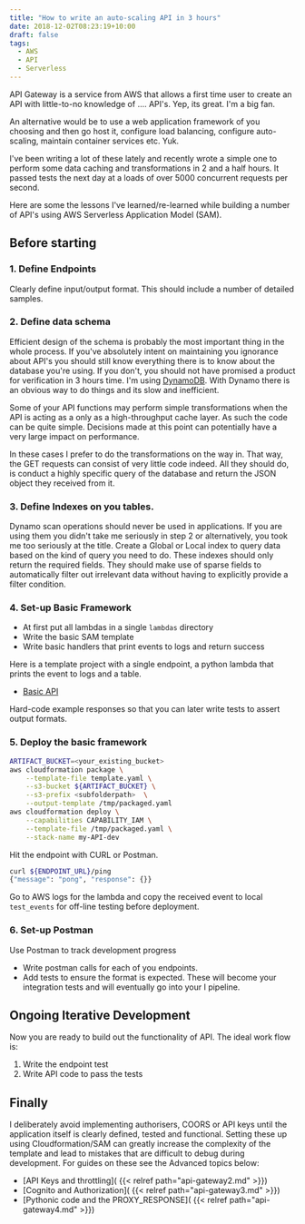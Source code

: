 ```yaml
---
title: "How to write an auto-scaling API in 3 hours"
date: 2018-12-02T08:23:19+10:00
draft: false
tags:
  - AWS
  - API
  - Serverless
---
```



API Gateway is a service from AWS that allows a first time user to create an API with little-to-no knowledge of .... API's.  Yep, its great.  I'm a big fan.

An alternative would be to use a web application framework of you choosing and then go host it, configure load balancing, configure auto-scaling, maintain container services etc.  Yuk.

I've been writing a lot of these lately and recently wrote a simple one to perform some data caching and transformations in 2 and a half hours.  It passed tests the next day at a loads of over 5000 concurrent requests per second.

Here are some the lessons I've learned/re-learned while building a number of API's using AWS Serverless Application Model (SAM).

## Before starting

### 1. Define Endpoints
Clearly define input/output format.  This should include a number of detailed samples.

### 2. Define data schema
Efficient design of the schema is probably the most important thing in the whole process.  If you've absolutely intent on maintaining you ignorance about API's you should still know everything there is to know about the database you're using.  If you don't, you should not have promised a product for verification in 3 hours time.  I'm using [DynamoDB](https://aws.amazon.com/dynamodb/developer-resources/). With Dynamo there is an obvious way to do things and its slow and inefficient.

Some of your API functions may perform simple transformations when the API is acting as a only as a high-throughput cache layer.  As such the code can be quite simple.  Decisions made at this point can potentially have a very large impact on performance.

In these cases I prefer to do the transformations on the way in.  That way, the GET requests can consist of very little code indeed.  All they should do, is conduct a highly specific query of the database and return the JSON object they received from it.

### 3. Define Indexes on you tables.
Dynamo scan operations should never be used in applications.  If you are using them you didn't take me seriously in step 2 or alternatively, you took me too seriously at the title.  Create a Global or Local index to query data based on the kind of query you need to do.  These indexes should only return the required fields.  They should make use of sparse fields to automatically filter out irrelevant data without having to explicitly provide a filter condition.

### 4. Set-up Basic Framework
- At first put all lambdas in a single `lambdas` directory
- Write the basic SAM template
- Write basic handlers that print events to logs and return success

Here is a template project with a single endpoint, a python lambda that prints the event to logs and a table.

- [Basic API](https://github.com/eL0ck/aws-APIG)

Hard-code example responses so that you can later write tests to assert output formats.

### 5. Deploy the basic framework

```bash
ARTIFACT_BUCKET=<your_existing_bucket>
aws cloudformation package \
    --template-file template.yaml \
    --s3-bucket ${ARTIFACT_BUCKET} \
    --s3-prefix <subfolderpath>  \
    --output-template /tmp/packaged.yaml
aws cloudformation deploy \
    --capabilities CAPABILITY_IAM \
    --template-file /tmp/packaged.yaml \
    --stack-name my-API-dev
```

Hit the endpoint with CURL or Postman.

```bash
curl ${ENDPOINT_URL}/ping
{"message": "pong", "response": {}}
```

Go to AWS logs for the lambda and copy the received event to local `test_events` for off-line testing before deployment.

### 6. Set-up Postman
Use Postman to track development progress

- Write postman calls for each of you endpoints.
- Add tests to ensure the format is expected. These will become your integration tests and will eventually go into your I pipeline.

## Ongoing Iterative Development
Now you are ready to build out the functionality of API.  The ideal work flow is:

1. Write the endpoint test
2. Write API code to pass the tests

## Finally

I deliberately avoid implementing authorisers, COORS or API keys until the application itself is clearly defined, tested and functional.  Setting these up using Cloudformation/SAM can greatly increase the complexity of the template and lead to mistakes that are difficult to debug during development.  For guides on these see the Advanced topics below:

- [API Keys and throttling]( {{< relref path="api-gateway2.md" >}})
- [Cognito and Authorization]( {{< relref path="api-gateway3.md" >}})
- [Pythonic code and the PROXY_RESPONSE]( {{< relref path="api-gateway4.md" >}})

